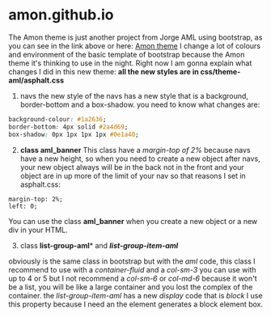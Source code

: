 # amon.github.io 
The Amon theme is just another project from Jorge AML using bootstrap, as you can see in the link above or here: [Amon theme](https://jorgeaml.github.io/amon.github.io/) I change a lot of colours and environment of the basic template of bootstrap because the Amon theme it's thinking to use in the night. 
Right now I am gonna explain what changes I did in this new theme: 
**all the new styles are in css/theme-aml/asphalt.css**
1. navs 
the new style of the navs has a new style that is a background, border-bottom and a box-shadow. you need to know what changes are: 
``` asphalt.css
background-colour: #1a2636;
border-bottom: 4px solid #2a4d69;
box-shadow: 0px 1px 1px 1px #0e1a40;
```
2. **class aml_banner**
This  class have a *margin-top of 2%*  because navs have a new height, so when you need to create a new object after navs, your new object always will be in the back not in the front and your object are in up more of the limit of your nav so that reasons I set in asphalt.css: 
```
margin-top: 2%;
left: 0;
```
You can use the class **aml_banner** when you create a new object or a new div in your HTML.

3. class **list-group-aml*** and ***list-group-item-aml***

obviously is the same class in bootstrap but with the *aml* code, this class I recommend to use with a *container-fluid* and a *col-sm-3* you can use with up to 4 or 5 but I not recommend a *col-sm-6* or *col-md-6* because it won't be a list, you will be like a large container and you lost the complex of the container.
the *list-group-item-aml* has a new *display* code that is *block* I use this property because I need an the element generates a block element box.
